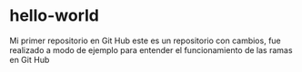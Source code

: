 # hello-world
Mi primer repositorio en Git Hub
este es un repositorio con cambios, fue realizado a  modo de ejemplo para
entender el funcionamiento de las ramas en Git Hub
